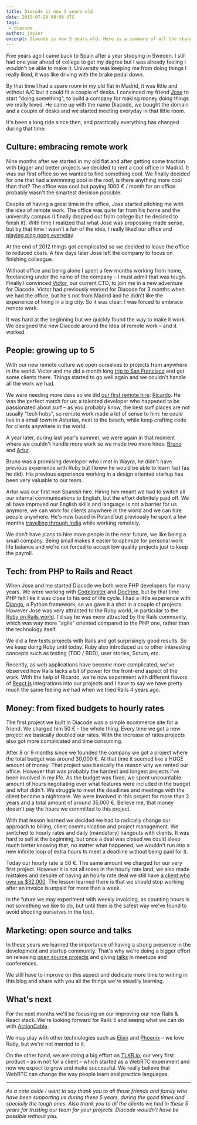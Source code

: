 ```yaml
---
title: Diacode is now 5 years old
date: 2015-07-20 08:09 UTC
tags:
 - diacode
author: javier
excerpt: Diacode is now 5 years old. Here is a summary of all the changes in those 5 years.
---
```


Five years ago I came back to Spain after a year studying in Sweden. I still had one year ahead of college to get my degree but I was already feeling I wouldn't be able to make it. University was keeping me from doing things I really liked, it was like driving with the brake pedal down.

By that time I had a spare room in my old flat in Madrid, it was little and without A/C but it could fit a couple of desks. I convinced my friend [Jose](https://twitter.com/josemdev) to start "doing something", to build a company for making money doing things we really loved. He came up with the name Diacode, we bought the domain and a couple of desks and we started meeting everyday in that little room.

It's been a long ride since then, and practically everything has changed during that time:

## Culture: embracing remote work

Nine months after we started in my old flat and after getting some traction with bigger and better projects we decided to rent a cool office in Madrid. It was our first office so we wanted to find something cool. We finally decided for one that had a swimming pool in the roof, is there anything more cool than that? The office was cool but paying 1000 € / month for an office probably wasn't the smartest decision possible.

Despite of having a great time in the office, Jose started pitching me with the idea of remote work. The office was quite far from his home and the university campus (I finally dropped out from college but he decided to finish it). With time I realized that what Jose was propossing made sense, but by that time I wasn't a fan of the idea, I really liked our office and [playing ping pong everyday](http://pingpong.diacode.com/).

At the end of 2012 things got complicated so we decided to leave the office to reduced costs. A few days later Jose left the company to focus on finishing colleague.

Without office and being alone I spent a few months working from home, freelancing under the name of the company – I must admit that was tough. Finally I convinced [Victor](http://twitter.com/hopsor), our current CTO, to join me in a new adventure for Diacode. Victor had previously worked for Diacode for 3 months when we had the office, but he's not from Madrid and he didn't like the experience of living in a big city. So it was clear: I was forced to embrace remote work.

It was hard at the beginning but we quickly found the way to make it work. We designed the new Diacode around the idea of remote work – and it worked.

## People: growing up to 5

With our new remote culture we open ourselves to projects from anywhere in the world. Victor and me did a month long [trip to San Francisco](https://blog.diacode.com/diacode-en-silicon-valley-parte-1) and got some clients there. Things started to go well again and we couldn't handle all the work we had.

We were needing more devs so we did [our first remote hire](http://0.0.0.0:4567/blog/cumplimos-tres-anios-y-ampliamos-equipo): [Ricardo](http://twitter.com/bigardone). He was the perfect match for us: a talented developer who happened to be passionated about surf – as you probably know, the best surf places are not usually "tech hubs", so remote work made a lot of sense to him: he could live in a small town in Asturias, next to the beach, while keep crafting code for clients anywhere in the world.

A year later, during last year's summer, we were again in that moment where we couldn't handle more work so we made two more hires: [Bruno](https://twitter.com/bbay) and [Artur](https://twitter.com/a_chru). 

Bruno was a promising developer who I met in Wayra, he didn't have previous experience with Ruby but I knew he would be able to learn fast (as he did). His previous experience working in a design oriented startup has been very valuable to our team.

Artur was our first non Spanish hire. Hiring him meant we had to switch all our internal communications to English, but the effort definitely paid off. We all have improved our English skills and language is not a barrier for us anymore, we can work for clients anywhere in the world and we can hire people anywhere. He's now based in Poland but previously he spent a few months [travelling through India](http://0.0.0.0:4567/blog/code-in-headstand-how-to-work-remote-from-india) while working remotely.

We don't have plans to hire more people in the near future, we like being a small company. Being small makes it easier to optimize for personal work life balance and we're not forced to accept low quality projects just to keep the payroll.


## Tech: from PHP to Rails and React

When Jose and me started Diacode we both were PHP developers for many years. We were working with [CodeIgniter](http://www.codeigniter.com/) and [Doctrine](http://www.doctrine-project.org/), but by that time PHP felt like it was close to his end of life cycle. I had a little experience with [Django](https://www.djangoproject.com/), a Python framework, so we gave it a shot in a couple of projects. However Jose was very attracted to the Ruby world, in particular to the [Ruby on Rails world](http://rubyonrails.org/). I'd say he was more attracted by the Rails community, which was way more "agile" oriented compared to the PHP one, rather than the technology itself.

We did a few tests projects with Rails and got surprisingly good results. So we keep doing Ruby until today. Ruby also introduced us to other interesting concepts such as testing (TDD / BDD), user stories, Scrum, etc.

Recently, as web applications have become more complicated, we've observed how Rails lacks a bit of power for the front-end aspect of the work. With the help of Ricardo, we're now experiment with different flavors of [React.js](https://facebook.github.io/react/) integrations into our projects and I have to say we have pretty much the same feeling we had when we tried Rails 4 years ago.

## Money: from fixed budgets to hourly rates

The first project we built in Diacode was a simple ecommerce site for a friend. We charged him 50 € – the whole thing. Every time we got a new project we basically doubled our rates. With the increase of rates projects also got more complicated and time consuming. 

After 8 or 9 months since we founded the company we got a project where the total budget was around 30,000 €. At that time it seemed like a HUGE amount of money. That project was basically the reason why we rented our office. However that was probably the hardest and longest projects I've been involved in my life. As the budget was fixed, we spent uncountable amount of hours negotiating over what features were included in the budget and what didn't. We struggle to meet the deadlines and meetings with the client became a nightmare. We were involved in this project for more than 2 years and a total amount of around 35,000 €. Believe me, that money doesn't pay the hours we committed to this project.

With that lesson learned we decided we had to radically change our approach to billing, client communication and project management. We switched to hourly rates and daily (mandatory) hangouts with clients. It was hard to sell at the beginning, but once a deal was closed we could sleep much better knowing that, no matter what happened, we wouldn't run into a new infinite loop of extra hours to meet a deadline without being paid for it.

Today our hourly rate is 50 €. The same amount we charged for our very first project. However it is not all roses in the hourly rate land, we also made mistakes and despite of having an hourly rate deal we still have [a client who owe us $32,000](https://medium.com/@javier_dev/how-an-investor-from-silicon-valley-almost-kills-our-company-1f4348407e65). The lesson learned there is that we should stop working after an invoice is unpaid for more than a week.

In the future we may experiment with weekly invoicing, as counting hours is not something we like to do, but until then is the safest way we've found to avoid shooting ourselves in the foot.

## Marketing: open source and talks

In these years we learned the importance of having a strong presence in the development and startup community. That's why we're doing a bigger effort on releasing [open source projects](https://diacode.com/open-source) and giving [talks](http://slideshare.net/Diacode) in meetups and conferences.

We still have to improve on this aspect and dedicate more time to writing in this blog and share with you all the things we're steadily learning.

## What's next

For the next months we'll be focusing on our improving our new Rails & React stack. We're looking forward for Rails 5 and seeing what we can do with [ActionCable](https://github.com/rails/actioncable).

We may play with other technologies such as [Elixir](http://elixir-lang.org/) and [Phoenix](http://www.phoenixframework.org/) – we love Ruby, but we're not married to it.

On the other hand, we are doing a big effort on [TLKR.io](https://tlkr.io/), our very first product – as in not for a client – which started as a WebRTC experiment and now we expect to grow and make successful. We really believe that WebRTC can change the way people learn and practice languages.


---

*As a note aside I want to say thank you to all those friends and family who have been supporting us during these 5 years, during the good times and specially the tough ones. Also thank you to all the clients we had in these 5 years for trusting our team for your projects. Diacode wouldn't have be possible without you.*